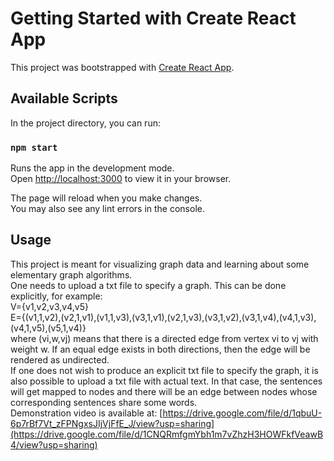 # Getting Started with Create React App

This project was bootstrapped with [Create React App](https://github.com/facebook/create-react-app).

## Available Scripts

In the project directory, you can run:

### `npm start`

Runs the app in the development mode.\
Open [http://localhost:3000](http://localhost:3000) to view it in your browser.

The page will reload when you make changes.\
You may also see any lint errors in the console.

## Usage

This project is meant for visualizing graph data and learning about some elementary graph algorithms.\
One needs to upload a txt file to specify a graph. This can be done explicitly, for example:\
V={v1,v2,v3,v4,v5}\
E={(v1,1,v2),(v2,1,v1),(v1,1,v3),(v3,1,v1),(v2,1,v3),(v3,1,v2),(v3,1,v4),(v4,1,v3),(v4,1,v5),(v5,1,v4)}\
where (vi,w,vj) means that there is a directed edge from vertex vi to vj with weight w. If an equal edge exists in both directions, then the edge will be rendered as undirected.\
If one does not wish to produce an explicit txt file to specify the graph, it is also possible to upload a txt file with actual text. In that case, the sentences will get mapped to nodes and there will be an edge between nodes whose corresponding sentences share some words.\
Demonstration video is available at: [https://drive.google.com/file/d/1qbuU-6p7rBf7Vt_zFPNgxsJIjVjFfE_J/view?usp=sharing](https://drive.google.com/file/d/1CNQRmfgmYbh1m7vZhzH3HOWFkfVeawB4/view?usp=sharing)

